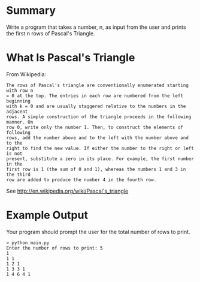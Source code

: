 # Summary
Write a program that takes a number, n,  as input from the user and prints the
first n rows of Pascal's Triangle.

# What Is Pascal's Triangle
From Wikipedia:

```
The rows of Pascal's triangle are conventionally enumerated starting with row n
= 0 at the top. The entries in each row are numbered from the left beginning
with k = 0 and are usually staggered relative to the numbers in the adjacent
rows. A simple construction of the triangle proceeds in the following manner. On
row 0, write only the number 1. Then, to construct the elements of following
rows, add the number above and to the left with the number above and to the
right to find the new value. If either the number to the right or left is not
present, substitute a zero in its place. For example, the first number in the
first row is 1 (the sum of 0 and 1), whereas the numbers 1 and 3 in the third
row are added to produce the number 4 in the fourth row.
```

See http://en.wikipedia.org/wiki/Pascal's_triangle

# Example Output
Your program should prompt the user for the total number of rows to print.

```
> python main.py
Enter the number of rows to print: 5
1
1 1
1 2 1
1 3 3 1
1 4 6 4 1
```

